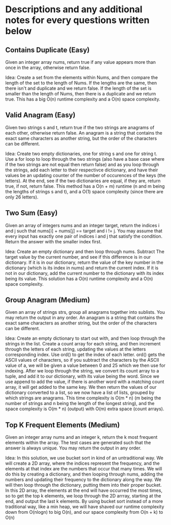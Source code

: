 # Descriptions and any additional notes for every questions written below

## Contains Duplicate (Easy)

Given an integer array nums, return true if any value appears more than once in the array, otherwise return false.

Idea: Create a set from the elements within Nums, and then compare the length of the set to the length of Nums. If the lengths are the same, then there isn't and duplicate and we return false. If the length of the set is smaller than the length of Nums, then there is a duplicate and we return true. This has a big O(n) runtime complexity and a O(n) space complexity.

## Valid Anagram (Easy)

Given two strings s and t, return true if the two strings are anagrams of each other, otherwise return false.
An anagram is a string that contains the exact same characters as another string, but the order of the characters can be different.

Idea: Create two empty dictionaries, one for string s and one for string t. Use a for loop to loop through the two strings (also have a base case where if the two strings are not equal then return false) and as you loop through the strings, add each letter to their respectivce dictionary, and have their values be an updating counter of the number of occurences of the keys (the letters). At the end, see if the two dictionaries are equal, if they are, return true, if not, return false. This method has a O(n + m) runtime (n and m being the lengths of strings s and t), and a O(1) space complexity (since there are only 26 letters).

## Two Sum (Easy)

Given an array of integers nums and an integer target, return the indices i and j such that nums[i] + nums[j] == target and i != j.
You may assume that every input has exactly one pair of indices i and j that satisfy the condition.
Return the answer with the smaller index first.

Idea: Create an empty dictionary and then loop through nums. Subtract The target value by the current number, and see if this difference is in our dictionary. If it is in our dictionary, return the value of the key number in the dictionary (which is its index in nums) and return the current index. If it is not in our dictionary, add the current number to the dictionary with its index being its value. This solution has a O(n) runtime complexity and a O(n) space complexity.

## Group Anagram (Medium)

Given an array of strings strs, group all anagrams together into sublists. You may return the output in any order.
An anagram is a string that contains the exact same characters as another string, but the order of the characters can be different.

Idea: Create an empty dictionary to start out with, and then loop through the strings in the list. Create a count array for each string, and then increment through the letters of each string, updating the values at the letters corresponding index. Use ord() to get the index of each letter. ord() gets the ASCII values of characters, so if you subtract the characters by the ASCII value of a, we will be given a value between 0 and 25 which we then use for indexing. After we loop through the string, we convert its count array to a tuple, and add it to our dictionary, with its value being the word. Since we use append to add the value, if there is another word with a matching count array, it will get added to the same key. We then return the values of our dictionary converted to a list, so we now have a list of lists, grouped by which strings are anagrams. This time complexity is O(m * n) (m being the number of strings and n being the length of the longest string), and the space complexity is O(m * n) (output) with O(m) extra space (count arrays).

## Top K Frequent Elements (Medium)

Given an integer array nums and an integer k, return the k most frequent elements within the array.
The test cases are generated such that the answer is always unique.
You may return the output in any order.

Idea: In this solution, we use bucket sort in kind of an untraditional way. We will create a 2D array, where the indices represent the frequency, and the elements at that index are the numbers that occur that many times. We will do this by creating a dictionary, and then looping through nums, adding the numbers and updating their frequency to the dictionary along the way. We will then loop through the dictionary, putting them into their proper bucket. In this 2D array, the elements at the end will have occurred the most times, so to get the top k elements, we loop through the 2D arrray, starting at the end, and output the last k elements. By using bucket sort instead of a more traditional way, like a min heap, we will have shaved our runtime complexity down from O(nlogn) to big O(n), and our space complexity from O(n + k) to O(n)